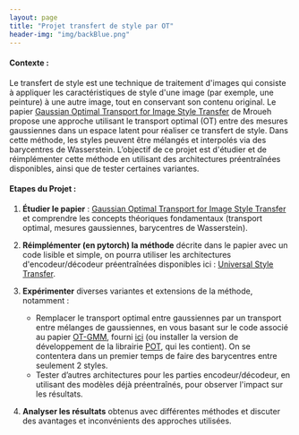 ```yaml
---
layout: page
title: "Projet transfert de style par OT"
header-img: "img/backBlue.png"
---
```



#### Contexte :

Le transfert de style est une technique de traitement d'images qui consiste à appliquer les caractéristiques de style d'une image (par exemple, une peinture) à une autre image, tout en conservant son contenu original. Le papier  [Gaussian Optimal Transport for Image Style Transfer](https://arxiv.org/pdf/1905.12828.pdf) de Mroueh propose une approche utilisant le transport optimal (OT) entre des mesures gaussiennes dans un espace latent pour réaliser ce transfert de style. Dans cette méthode, les styles peuvent être mélangés et interpolés via des barycentres de Wasserstein. L’objectif de ce projet est d'étudier et de réimplémenter cette méthode en utilisant des architectures préentraînées disponibles, ainsi que de tester certaines variantes.

#### Etapes du Projet :

1. **Étudier le papier** : [Gaussian Optimal Transport for Image Style Transfer](https://arxiv.org/pdf/1905.12828.pdf) et comprendre les concepts théoriques fondamentaux (transport optimal, mesures gaussiennes, barycentres de Wasserstein).
   
2. **Réimplémenter (en pytorch) la méthode** décrite dans le papier avec un code lisible et simple, on pourra utiliser les architectures d'encodeur/décodeur préentraînées disponibles ici : [Universal Style Transfer](https://github.com/Yijunmaverick/UniversalStyleTransfer?tab=readme-ov-file).

3. **Expérimenter** diverses variantes et extensions de la méthode, notamment :
   - Remplacer le transport optimal entre gaussiennes par un transport entre mélanges de gaussiennes, en vous basant sur le code associé au papier [OT-GMM](https://arxiv.org/abs/1907.05254), fourni [ici](https://github.com/PythonOT/POT/blob/master/ot/gmm.py) (ou installer la version de développement de la librairie [POT](https://github.com/PythonOT/POT), qui les contient). On se contentera dans un premier temps de faire des barycentres entre seulement 2 styles. 
   - Tester d’autres architectures pour les parties encodeur/décodeur, en utilisant des modèles déjà préentraînés, pour observer l'impact sur les résultats.

4. **Analyser les résultats** obtenus avec différentes méthodes et discuter des avantages et inconvénients des approches utilisées.


